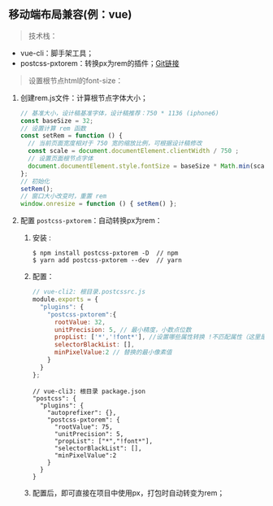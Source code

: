 ## 移动端布局兼容(例：vue)

> 技术栈：

- vue-cli：脚手架工具；
- postcss-pxtorem：转换px为rem的插件；[Git链接](https://github.com/cuth/postcss-pxtorem)

> 设置根节点html的font-size：

1. 创建rem.js文件：计算根节点字体大小；

   ```javascript
   // 基准大小，设计稿基准字体，设计稿推荐：750 * 1136 (iphone6)
   const baseSize = 32;
   // 设置计算 rem 函数
   const setRem = function () {
     // 当前页面宽度相对于 750 宽的缩放比例，可根据设计稿修改
     const scale = document.documentElement.clientWidth / 750 ;
     // 设置页面根节点字体
     document.documentElement.style.fontSize = baseSize * Math.min(scale, 2) + 'px';
   };
   // 初始化
   setRem();
   // 窗口大小改变时，重置 rem
   window.onresize = function () { setRem() };
   ```

2. 配置 `postcss-pxtorem`：自动转换px为rem：

   1. 安装 :

      ```
      $ npm install postcss-pxtorem -D  // npm
      $ yarn add postcss-pxtorem --dev  // yarn
      ```

   2. 配置：

      ```javascript
      // vue-cli2: 根目录.postcssrc.js
      module.exports = {
        "plugins": {
          "postcss-pxtorem":{
            rootValue: 32,
            unitPrecision: 5, // 最小精度，小数点位数
            propList: ['*','!font*'], //设置哪些属性转换 !不匹配属性（这里是字体相关属性不转换）
            selectorBlackList: [],
            minPixelValue:2 // 替换的最小像素值
          }
        }
      };
      ```
      ```
      // vue-cli3: 根目录 package.json
      "postcss": {
        "plugins": {
          "autoprefixer": {},
          "postcss-pxtorem": {
            "rootValue": 75,
            "unitPrecision": 5, 
            "propList": ["*","!font*"], 
            "selectorBlackList": [],
            "minPixelValue":2 
          }
        }
      }
      ```

   3. 配置后，即可直接在项目中使用px，打包时自动转变为rem；

